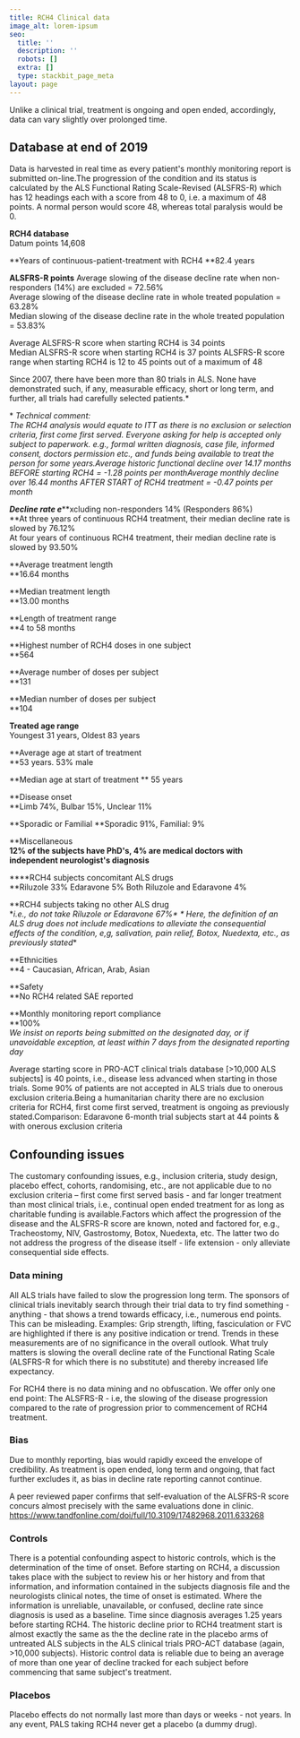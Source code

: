 ```yaml
---
title: RCH4 Clinical data
image_alt: lorem-ipsum
seo:
  title: ''
  description: ''
  robots: []
  extra: []
  type: stackbit_page_meta
layout: page
---
```

Unlike a clinical trial, treatment is ongoing and open ended, accordingly, data can vary slightly over prolonged time.

## Database at end of 2019

Data is harvested in real time as every patient's monthly monitoring report is submitted on-line.The progression of the condition and its status is calculated by the ALS Functional Rating Scale-Revised (ALSFRS-R) which has 12 headings each with a score from 48 to 0, i.e. a maximum of 48 points. A normal person would score 48, whereas total paralysis would be 0.

**RCH4 database**  
Datum points 14,608

\*\*Years of continuous-patient-treatment with RCH4
\*\*82.4 years

**ALSFRS-R points**
Average slowing of the disease decline rate when non-responders (14%) are excluded = 72.56%\
Average slowing of the disease decline rate in whole treated population = 63.28%\
Median slowing of the disease decline rate in the whole treated population = 53.83%

Average ALSFRS-R score when starting RCH4 is 34  points\
Median ALSFRS-R score when starting  RCH4 is 37 points
ALSFRS-R score range when starting RCH4 is 12 to 45 points out of a maximum of 48

Since 2007, there have been more than 80 trials in ALS. None have demonstrated such, if any, measurable efficacy, short or long term, and further, all trials had carefully selected patients.\*

\* *Technical comment:*\
*The RCH4 analysis would equate to ITT as there is no exclusion or selection criteria, first come first served. Everyone asking for help is accepted only subject to paperwork. e.g., formal written diagnosis, case file, informed consent, doctors permission etc., and funds being available to treat the person for some years.Average historic functional decline over 14.17 months BEFORE starting RCH4 = -1.28 points per monthAverage monthly decline over 16.44 months AFTER START of RCH4 treatment = -0.47 points per month*

***Decline rate  e***\*\*xcluding non-responders 14% (Responders 86%)\
\*\*At three years of continuous RCH4 treatment, their median decline rate is slowed by 76.12%\
At four years of continuous RCH4 treatment, their median decline rate is slowed by 93.50%

​\*\*Average treatment length\
\*\*16.64 months

\*\*Median treatment length\
\*\*13.00 months

\*\*Length of treatment range\
\*\*4 to 58 months

\*\*Highest number of RCH4 doses in one subject\
\*\*564

\*\*Average number of doses per subject\
\*\*131

\*\*Median number of doses per subject\
\*\*104

**Treated age range**\
Youngest 31 years, Oldest 83 years

\*\*Average age at start of treatment\
\*\*53 years. 53% male

\*\*Median age at start of treatment  \*\*
55 years

\*\*Disease onset\
\*\*Limb 74%, Bulbar 15%, Unclear 11%

\*\*Sporadic or Familial
\*\*Sporadic 91%, Familial: 9%

\*\*Miscellaneous\
**​12% of the subjects have PhD's, 4% are medical doctors with independent neurologist's diagnosis**

\*\*\*\*RCH4 subjects concomitant ALS drugs\
\*\*Riluzole 33% Edaravone 5% Both Riluzole and Edaravone 4%

\*\*RCH4 subjects taking no other ALS drug\
\**i.e., do not take Riluzole or Edaravone 67%\*  \*
Here, the definition of an ALS drug does not include medications to alleviate the consequential effects of the condition, e,g, salivation, pain relief, Botox, Nuedexta, etc., as previously stated*\*

\*\*Ethnicities\
\*\*4 - Caucasian, African, Arab, Asian

\*\*Safety\
\*\*No RCH4 related SAE reported

\*\*Monthly monitoring report compliance\
\*\*100%\
*We insist on reports being submitted on the designated day, or if unavoidable exception, at least within 7 days from the designated reporting day*

Average starting score in PRO-ACT clinical trials database \[>10,000 ALS subjects] is 40 points, i.e., disease less advanced when starting in those trials. Some 90% of patients are not accepted in ALS trials due to onerous exclusion criteria.Being a humanitarian charity there are no exclusion criteria for RCH4, first come first served, treatment is ongoing as previously stated.Comparison: Edaravone 6-month trial subjects start at 44 points & with onerous exclusion criteria

## Confounding issues

The customary confounding issues, e.g., inclusion criteria, study design, placebo effect, cohorts, randomising, etc., are not applicable due to no exclusion criteria – first come first served basis - and far longer treatment than most clinical trials, i.e., continual open ended treatment for as long as charitable funding is available.Factors which affect the progression of the disease and the ALSFRS-R score are known, noted and factored for, e.g., Tracheostomy, NIV, Gastrostomy, Botox, Nuedexta, etc. The latter two do not address the progress of the disease itself - life extension - only alleviate consequential side effects.

### Data mining

All ALS trials have failed to slow the progression long term. The sponsors of clinical trials inevitably search through their trial data to try find something - anything - that shows a trend towards efficacy, i.e., numerous end points. This can be misleading.
Examples: Grip strength, lifting, fasciculation or FVC are highlighted if there is any positive indication or trend. Trends in these measurements are of no significance in the overall outlook.
What truly matters is slowing the overall decline rate of the Functional Rating Scale (ALSFRS-R for which there is no substitute) and thereby increased life expectancy.

For RCH4 there is no data mining and no obfuscation. We offer only one end point: The ALSFRS-R - i.e, the slowing of the disease progression compared to the rate of progression prior to commencement of RCH4 treatment.

### Bias

Due to monthly reporting, bias would rapidly exceed the envelope of credibility. As treatment is open ended, long term and ongoing, that fact further excludes it, as bias in decline rate reporting cannot continue.

A peer reviewed paper confirms that self-evaluation of the ALSFRS-R score concurs almost precisely with the same evaluations done in clinic.
https://www.tandfonline.com/doi/full/10.3109/17482968.2011.633268

### Controls

​There is a potential confounding aspect to historic controls, which is the determination of the time of onset. Before starting on RCH4, a discussion takes place with the subject to review his or her history and from that information, and information contained in the subjects diagnosis file and the neurologists clinical notes, the time of onset is estimated. Where the information is unreliable, unavailable, or confused, decline rate since diagnosis is used as a baseline. Time since diagnosis averages 1.25 years before starting RCH4. The historic decline prior to RCH4 treatment start is almost exactly the same as the the decline rate in the placebo arms of untreated ALS subjects in the ALS clinical trials PRO-ACT database (again, >10,000 subjects).
Historic control data is reliable due to being an average of more than one year of decline tracked for each subject before commencing that same subject's treatment.

### Placebos

Placebo effects do not normally last more than days or weeks - not years.
In any event, PALS taking RCH4 never get a placebo (a dummy drug).
